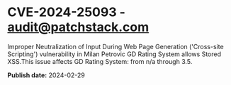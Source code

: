 # CVE-2024-25093 - audit@patchstack.com

Improper Neutralization of Input During Web Page Generation ('Cross-site Scripting') vulnerability in Milan Petrovic GD Rating System allows Stored XSS.This issue affects GD Rating System: from n/a through 3.5.



**Publish date:** 2024-02-29
